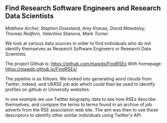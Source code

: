 Find Research Software Engineers and Research Data Scientists
-------------------------------------------------------------

*Matthew Archer, Stephen Dowsland, Amy Krause, David Mawdsley, Thomas Redfern, Valentina Staneva, Mark Turner.*

We look at various data sources in order to find individuals who do not  identify themselves as Research Software Engineers or Research Data Scientists.

The project Github is:
https://github.com/mawds/FindRSEs
With homepage: 
https://mawds.github.io/FindRSEs/

The pipeline is as follows. We looked into generating word clouds from Twitter, Indeed, and UKRSE job ads which could then be used to identify profiles on github or University websites. 

In one example we use Twitter biography data to see how RSEs describe themselves, and compare the terms to terms found in an archive of job adverts from the RSE association web site. The aim was then to use these descriptors to identify other similar individuals using Twitter's API. 


